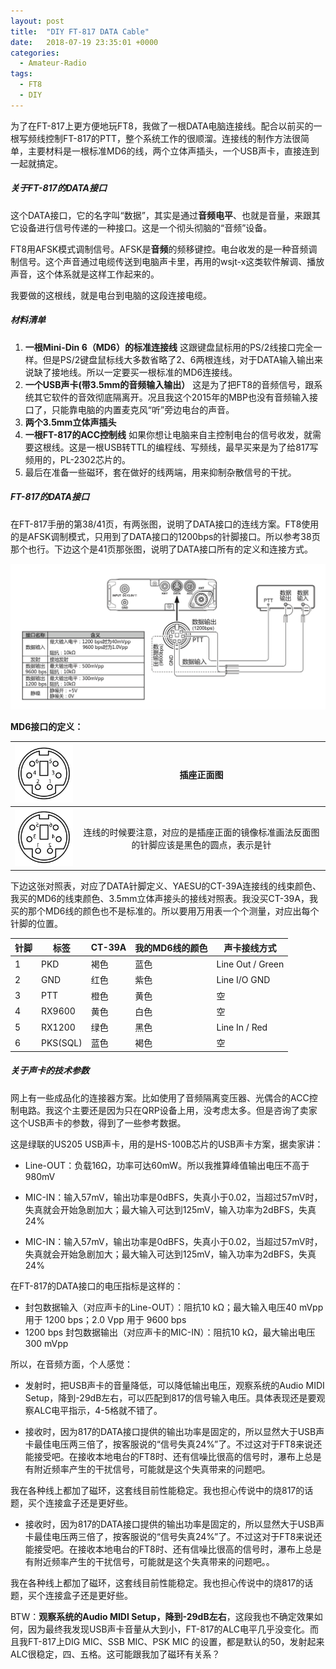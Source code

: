 ```yaml
---
layout: post
title:  "DIY FT-817 DATA Cable"
date:   2018-07-19 23:35:01 +0000
categories:
  - Amateur-Radio
tags:
  - FT8
  - DIY
---
```



为了在FT-817上更方便地玩FT8，我做了一根DATA电脑连接线。配合以前买的一根写频线控制FT-817的PTT，整个系统工作的很顺溜。连接线的制作方法很简单，主要材料是一根标准MD6的线，两个立体声插头，一个USB声卡，直接连到一起就搞定。



##### 关于FT-817的DATA接口

这个DATA接口，它的名字叫“数据”，其实是通过**音频电平**、也就是音量，来跟其它设备进行信号传递的一种接口。这是一个彻头彻脑的“音频”设备。

FT8用AFSK模式调制信号。AFSK是**音频**的频移键控。电台收发的是一种音频调制信号。这个声音通过电缆传送到电脑声卡里，再用的wsjt-x这类软件解调、播放声音，这个体系就是这样工作起来的。

我要做的这根线，就是电台到电脑的这段连接电缆。

##### 材料清单

1. **一根Mini-Din 6（MD6）的标准连接线**
   这跟键盘鼠标用的PS/2线接口完全一样。但是PS/2键盘鼠标线大多数省略了2、6两根连线，对于DATA输入输出来说缺了接地线。所以一定要买一根标准的MD6连接线。
2. **一个USB声卡(带3.5mm的音频输入输出）**
   这是为了把FT8的音频信号，跟系统其它软件的音效彻底隔离开。况且我这个2015年的MBP也没有音频输入接口了，只能靠电脑的内置麦克风“听”旁边电台的声音。
3. **两个3.5mm立体声插头**
4. **一根FT-817的ACC控制线**
   如果你想让电脑来自主控制电台的信号收发，就需要这根线。这是一根USB转TTL的编程线、写频线，最早买来是为了给817写频用的，PL-2302芯片的。
5. 最后在准备一些磁环，套在做好的线两端，用来抑制杂散信号的干扰。


##### FT-817的DATA接口

在FT-817手册的第38/41页，有两张图，说明了DATA接口的连线方案。FT8使用的是AFSK调制模式，只用到了DATA接口的1200bps的针脚接口。所以参考38页那个也行。下边这个是41页那张图，说明了DATA接口所有的定义和连接方式。

![FT-817 DATA接口定义](./Screen_Shot_2018-06-04_at_11.16.27.png)


**MD6接口的定义：**


| ![](./150px-MiniDIN-6_Connector_Pinout.svg.png) | 插座正面图 |
| :---------------------------------------------: | :----------------------------------------------------------: |
| ![](./150px-MiniDIN-6_Connector_Pinout2.svg.png) | 连线的时候要注意，对应的是插座正面的镜像标准画法反面图的针脚应该是黑色的圆点，表示是针 |

下边这张对照表，对应了DATA针脚定义、YAESU的CT-39A连接线的线束颜色、我买的MD6的线束颜色、3.5mm立体声接头的接线对照表。我没买CT-39A，我买的那个MD6线的颜色也不是标准的。所以要用万用表一个个测量，对应出每个针脚的位置。

|	针脚	|	标签	|	CT-39A	|	我的MD6线的颜色	|	声卡接线方式	|
|	---- | ---- | ---- | ---- | ---- |
|	1	|	PKD	|	褐色	|	蓝色	|	Line Out / Green	|
|	2	|	GND	|	红色	|	紫色	|	Line I/O GND	|
|	3	|	PTT	|	橙色	|	黄色	|	空	|
|	4	|	RX9600	|	黄色	|	白色	| 空	|
|	5	|	RX1200	|	绿色	|	黑色	| Line In / Red	|
|	6	|	PKS(SQL)|	蓝色	|	褐色	| 空	|



##### 关于声卡的技术参数

网上有一些成品化的连接器方案。比如使用了音频隔离变压器、光偶合的ACC控制电路。我这个主要还是因为只在QRP设备上用，没考虑太多。但是咨询了卖家这个USB声卡的参数，得到了一些参考数据。

这是绿联的US205 USB声卡，用的是HS-100B芯片的USB声卡方案，据卖家讲：
-   Line-OUT：负载16Ω，功率可达60mW。所以我推算峰值输出电压不高于980mV

-   MIC-IN：输入57mV，输出功率是0dBFS，失真小于0.02，当超过57mV时，失真就会开始急剧加大；最大输入可达到125mV，输入功率为2dBFS，失真24% 

-   MIC-IN：输入57mV，输出功率是0dBFS，失真小于0.02，当超过57mV时，失真就会开始急剧加大；最大输入可达到125mV，输入功率为2dBFS，失真24%

在FT-817的DATA接口的电压指标是这样的：
-   封包数据输入（对应声卡的Line-OUT）：阻抗10 kΩ；最大输入电压40 mVpp 用于 1200 bps；2.0 Vpp 用于 9600 bps
-   1200 bps 封包数据输出（对应声卡的MIC-IN）：阻抗10 kΩ，最大输出电压300 mVpp


所以，在音频方面，个人感觉：
-   发射时，把USB声卡的音量降低，可以降低输出电压，观察系统的Audio MIDI Setup，降到-29dB左右，可以匹配到817的信号输入电压。具体表现还是要观察ALC电平指示，4-5格就不错了。


-   接收时，因为817的DATA接口提供的输出功率是固定的，所以显然大于USB声卡最佳电压两三倍了，按客服说的“信号失真24%”了。不过这对于FT8来说还能接受吧。在接收本地电台的FT8时、还有信噪比很高的信号时，瀑布上总是有附近频率产生的干扰信号，可能就是这个失真带来的问题吧。



我在各种线上都加了磁环，这套线目前性能稳定。我也担心传说中的烧817的话题，买个连接盒子还是更好些。

-   接收时，因为817的DATA接口提供的输出功率是固定的，所以显然大于USB声卡最佳电压两三倍了，按客服说的“信号失真24%”了。不过这对于FT8来说还能接受吧。在接收本地电台的FT8时、还有信噪比很高的信号时，瀑布上总是有附近频率产生的干扰信号，可能就是这个失真带来的问题吧。。

我在各种线上都加了磁环，这套线目前性能稳定。我也担心传说中的烧817的话题，买个连接盒子还是更好些。

BTW：**观察系统的Audio MIDI Setup，降到-29dB左右**，这段我也不确定效果如何，因为最终我发现USB声卡音量从大到小，FT-817的ALC电平几乎没变化。而且我FT-817上DIG MIC、SSB MIC、PSK MIC 的设置，都是默认的50，发射起来ALC很稳定，四、五格。这可能跟我加了磁环有关系？
